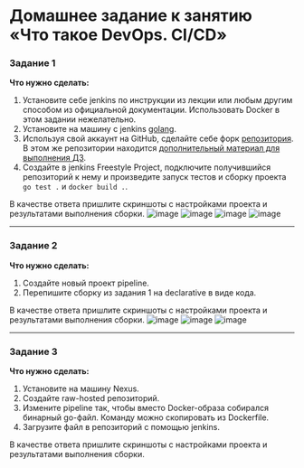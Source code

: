 # Домашнее задание к занятию «Что такое DevOps. СI/СD»


### Задание 1

**Что нужно сделать:**

1. Установите себе jenkins по инструкции из лекции или любым другим способом из официальной документации. Использовать Docker в этом задании нежелательно.
2. Установите на машину с jenkins [golang](https://golang.org/doc/install).
3. Используя свой аккаунт на GitHub, сделайте себе форк [репозитория](https://github.com/netology-code/sdvps-materials.git). В этом же репозитории находится [дополнительный материал для выполнения ДЗ](https://github.com/netology-code/sdvps-materials/blob/main/CICD/8.2-hw.md).
3. Создайте в jenkins Freestyle Project, подключите получившийся репозиторий к нему и произведите запуск тестов и сборку проекта ```go test .``` и  ```docker build .```.

В качестве ответа пришлите скриншоты с настройками проекта и результатами выполнения сборки.
![image](https://github.com/rulezzz7373/Netology/assets/138396672/d9dd1731-1ba9-4d33-9b3c-ac5313ec3275)
![image](https://github.com/rulezzz7373/Netology/assets/138396672/33f8e976-a85d-4028-b3be-1b514e8cbee8)
![image](https://github.com/rulezzz7373/Netology/assets/138396672/f45c99dc-b12f-412b-9cce-c698b7f5bda6)
![image](https://github.com/rulezzz7373/Netology/assets/138396672/94c7ab88-40ad-4996-aebd-f5b6234d459d)


---

### Задание 2

**Что нужно сделать:**

1. Создайте новый проект pipeline.
2. Перепишите сборку из задания 1 на declarative в виде кода.

В качестве ответа пришлите скриншоты с настройками проекта и результатами выполнения сборки.
![image](https://github.com/rulezzz7373/Netology/assets/138396672/63030b99-4524-4b72-9b4a-81b65cdfcf0a)
![image](https://github.com/rulezzz7373/Netology/assets/138396672/08440b57-5fea-4edb-a507-5348aa744971)
![image](https://github.com/rulezzz7373/Netology/assets/138396672/a8865026-1f9e-4c41-81bd-229e41042247)

---

### Задание 3

**Что нужно сделать:**

1. Установите на машину Nexus.
1. Создайте raw-hosted репозиторий.
1. Измените pipeline так, чтобы вместо Docker-образа собирался бинарный go-файл. Команду можно скопировать из Dockerfile.
1. Загрузите файл в репозиторий с помощью jenkins.

В качестве ответа пришлите скриншоты с настройками проекта и результатами выполнения сборки.
